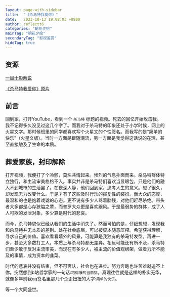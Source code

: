 ```yaml
---
layout: page-with-sidebar
title:  "《杀马特我爱你》"
date:   2023-10-13 19:08:03 +0800
author: reflectt6
categories: "朝花夕拾"
mainTag: "朝花夕拾"
secondaryTag: "影视鉴赏"
hideTag: true
---
```

## 资源

[一目十影解说](https://www.youtube.com/watch?v=sAWXmDpZlUs)

[《杀马特我爱你》原片](https://www.bilibili.com/video/BV1B34y1p7t1/?spm_id_from=333.1007.top_right_bar_window_history.content.click&vd_source=071e91b448cc575bb2206174edc54928)

## 前言

回到家，打开YouTube，看到一个 `杀马特` 标题的视频。死去的回忆开始攻击我。我不记得多久没见过这几个字了。而我对于杀马特的印象还处于小学时候，网上的火星文字。那时候班里的同学都喜欢写个火星文的个性签名。而我写的是“简单的快乐”（火星文版）。当时一方面是跟随潮流，另一方面是我觉得这话说的在理，甚至直接触及了生命的本质。

## 葬爱家族，封印解除

打开视频，我便打了个冷颤，莫名共情起来。惨烈的气息扑面而来。杀马特群体特立独行，和主流审美格格不入。事实并非是杀马特们喜欢当显眼包，只是他们的融入不到城市的生活罢了。在夜深人静，他们回到家，思考人生的意义。想了很久，却发现无力改变什么。于是才有了这些及时行乐的报复性的装扮。而大众的态度，最温和的也是抱着戏谑的心态。更不说有多少人骂着脑残，对他们赶尽杀绝。带头者大多都是心存狭隘之辈，而普罗大众更是喜欢跟风。于是最弱势的群体，成了人人可欺的发泄对象，多少算是时代的悲哀。

而今，杀马特貌似已经从我们的生活中消失了。然而可怕的是，仔细想想，发现我和杀马特并无本质的差别。处在社会底层，可以被资本随意压榨。希望获得理解，寻求自己的价值。喜欢看看嫱外的风景，可能算是我独有的杀马特发型。再进一步，甚至大多数打工人，本质上与杀马特都无差异。相反可能还有所不及，杀马特们至少敢于反对主流审美，而现在有多少人，被主流的价值观绑架，做着力所不能及的事情，成为资本的韭菜。

时代的悲哀并没有结束，但不可否认，社会也在进步。努力奔跑也许苦难就追不上你。突然想到b站哲学家的一句话:`跑得慢的当前排`。真理往往就是这样的朴实无华，就像多年前我qq签名里那几个歪歪扭扭的大字:`简单的快乐`。

等一个大同盛世。

